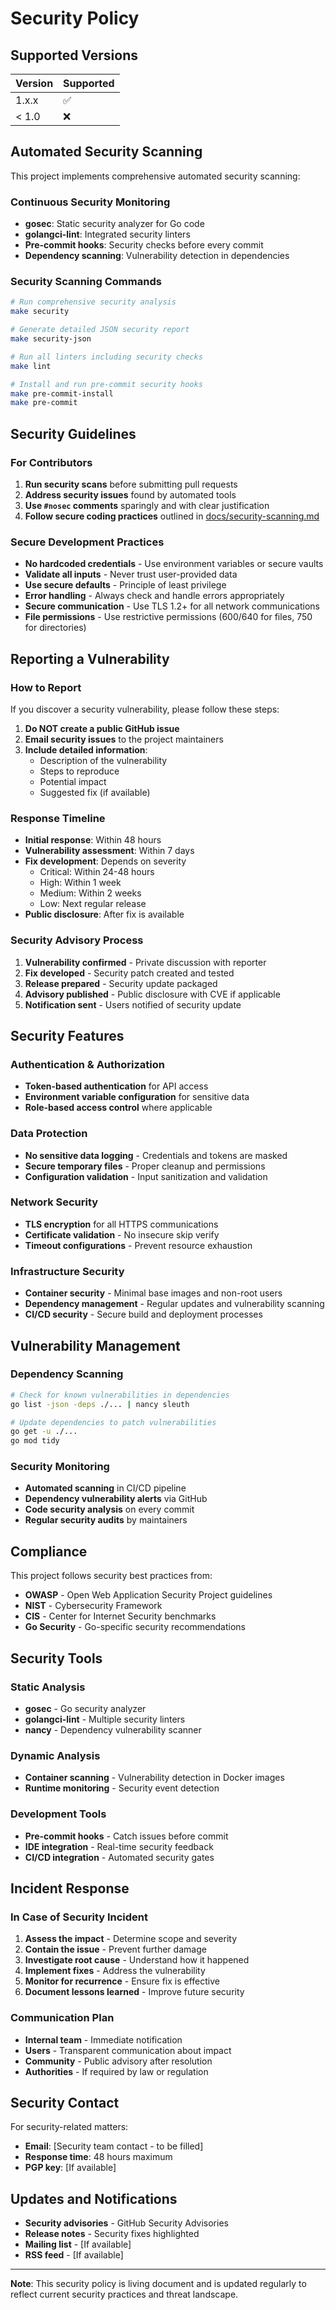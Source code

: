 # Security Policy

## Supported Versions

| Version | Supported          |
| ------- | ------------------ |
| 1.x.x   | :white_check_mark: |
| < 1.0   | :x:                |

## Automated Security Scanning

This project implements comprehensive automated security scanning:

### Continuous Security Monitoring

- **gosec**: Static security analyzer for Go code
- **golangci-lint**: Integrated security linters
- **Pre-commit hooks**: Security checks before every commit
- **Dependency scanning**: Vulnerability detection in dependencies

### Security Scanning Commands

```bash
# Run comprehensive security analysis
make security

# Generate detailed JSON security report
make security-json

# Run all linters including security checks
make lint

# Install and run pre-commit security hooks
make pre-commit-install
make pre-commit
```

## Security Guidelines

### For Contributors

1. **Run security scans** before submitting pull requests
2. **Address security issues** found by automated tools
3. **Use `#nosec` comments** sparingly and with clear justification
4. **Follow secure coding practices** outlined in [docs/security-scanning.md](docs/security-scanning.md)

### Secure Development Practices

- **No hardcoded credentials** - Use environment variables or secure vaults
- **Validate all inputs** - Never trust user-provided data
- **Use secure defaults** - Principle of least privilege
- **Error handling** - Always check and handle errors appropriately
- **Secure communication** - Use TLS 1.2+ for all network communications
- **File permissions** - Use restrictive permissions (600/640 for files, 750 for directories)

## Reporting a Vulnerability

### How to Report

If you discover a security vulnerability, please follow these steps:

1. **Do NOT create a public GitHub issue**
2. **Email security issues** to the project maintainers
3. **Include detailed information**:
   - Description of the vulnerability
   - Steps to reproduce
   - Potential impact
   - Suggested fix (if available)

### Response Timeline

- **Initial response**: Within 48 hours
- **Vulnerability assessment**: Within 7 days
- **Fix development**: Depends on severity
  - Critical: Within 24-48 hours
  - High: Within 1 week
  - Medium: Within 2 weeks
  - Low: Next regular release
- **Public disclosure**: After fix is available

### Security Advisory Process

1. **Vulnerability confirmed** - Private discussion with reporter
2. **Fix developed** - Security patch created and tested
3. **Release prepared** - Security update packaged
4. **Advisory published** - Public disclosure with CVE if applicable
5. **Notification sent** - Users notified of security update

## Security Features

### Authentication & Authorization

- **Token-based authentication** for API access
- **Environment variable configuration** for sensitive data
- **Role-based access control** where applicable

### Data Protection

- **No sensitive data logging** - Credentials and tokens are masked
- **Secure temporary files** - Proper cleanup and permissions
- **Configuration validation** - Input sanitization and validation

### Network Security

- **TLS encryption** for all HTTPS communications
- **Certificate validation** - No insecure skip verify
- **Timeout configurations** - Prevent resource exhaustion

### Infrastructure Security

- **Container security** - Minimal base images and non-root users
- **Dependency management** - Regular updates and vulnerability scanning
- **CI/CD security** - Secure build and deployment processes

## Vulnerability Management

### Dependency Scanning

```bash
# Check for known vulnerabilities in dependencies
go list -json -deps ./... | nancy sleuth

# Update dependencies to patch vulnerabilities
go get -u ./...
go mod tidy
```

### Security Monitoring

- **Automated scanning** in CI/CD pipeline
- **Dependency vulnerability alerts** via GitHub
- **Code security analysis** on every commit
- **Regular security audits** by maintainers

## Compliance

This project follows security best practices from:

- **OWASP** - Open Web Application Security Project guidelines
- **NIST** - Cybersecurity Framework
- **CIS** - Center for Internet Security benchmarks
- **Go Security** - Go-specific security recommendations

## Security Tools

### Static Analysis

- **gosec** - Go security analyzer
- **golangci-lint** - Multiple security linters
- **nancy** - Dependency vulnerability scanner

### Dynamic Analysis

- **Container scanning** - Vulnerability detection in Docker images
- **Runtime monitoring** - Security event detection

### Development Tools

- **Pre-commit hooks** - Catch issues before commit
- **IDE integration** - Real-time security feedback
- **CI/CD integration** - Automated security gates

## Incident Response

### In Case of Security Incident

1. **Assess the impact** - Determine scope and severity
2. **Contain the issue** - Prevent further damage
3. **Investigate root cause** - Understand how it happened
4. **Implement fixes** - Address the vulnerability
5. **Monitor for recurrence** - Ensure fix is effective
6. **Document lessons learned** - Improve future security

### Communication Plan

- **Internal team** - Immediate notification
- **Users** - Transparent communication about impact
- **Community** - Public advisory after resolution
- **Authorities** - If required by law or regulation

## Security Contact

For security-related matters:

- **Email**: [Security team contact - to be filled]
- **Response time**: 48 hours maximum
- **PGP key**: [If available]

## Updates and Notifications

- **Security advisories** - GitHub Security Advisories
- **Release notes** - Security fixes highlighted
- **Mailing list** - [If available]
- **RSS feed** - [If available]

---

**Note**: This security policy is living document and is updated regularly to reflect current security practices and threat landscape.
